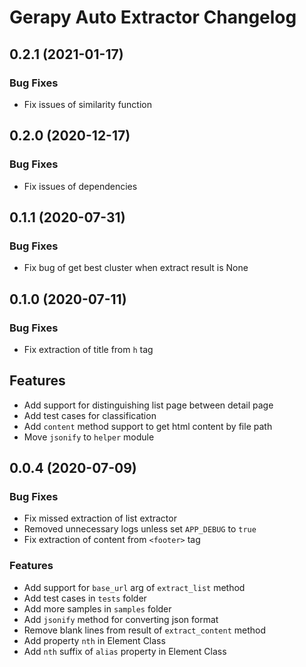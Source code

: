 # Gerapy Auto Extractor Changelog

## 0.2.1 (2021-01-17)

### Bug Fixes

- Fix issues of similarity function

## 0.2.0 (2020-12-17)

### Bug Fixes

- Fix issues of dependencies

## 0.1.1 (2020-07-31)

### Bug Fixes

- Fix bug of get best cluster when extract result is None

## 0.1.0 (2020-07-11)

### Bug Fixes

- Fix extraction of title from `h` tag

## Features

- Add support for distinguishing list page between detail page
- Add test cases for classification
- Add `content` method support to get html content by file path
- Move `jsonify` to `helper` module

## 0.0.4 (2020-07-09)

### Bug Fixes

- Fix missed extraction of list extractor
- Removed unnecessary logs unless set `APP_DEBUG` to `true`
- Fix extraction of content from `<footer>` tag

### Features

- Add support for `base_url` arg of `extract_list` method
- Add test cases in `tests` folder
- Add more samples in `samples` folder
- Add `jsonify` method for converting json format
- Remove blank lines from result of `extract_content` method
- Add property `nth` in Element Class
- Add `nth` suffix of `alias` property in Element Class
